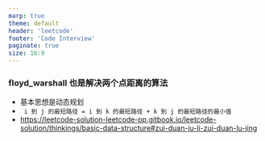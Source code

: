 ```yaml
---
marp: true
theme: default
header: 'leetcode'
footer: 'Code Interview'
paginate: true
size: 16:9
---
```


### floyd_warshall 也是解决两个点距离的算法

- 基本思想是动态规划
- ` i 到 j 的最短路径 = i 到 k 的最短路径 + k 到 j 的最短路径的最小值`
- https://leetcode-solution-leetcode-pp.gitbook.io/leetcode-solution/thinkings/basic-data-structure#zui-duan-ju-li-zui-duan-lu-jing
